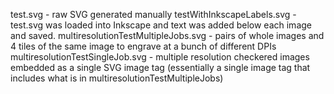 test.svg - raw SVG generated manually
testWithInkscapeLabels.svg - test.svg was loaded into Inkscape and text was added below each image and saved.
multiresolutionTestMultipleJobs.svg - pairs of whole images and 4 tiles of the same image to engrave at a bunch of different DPIs
multiresolutionTestSingleJob.svg - multiple resolution checkered images embedded as a single SVG image tag (essentially a single image tag that includes what is in multiresolutionTestMultipleJobs)
